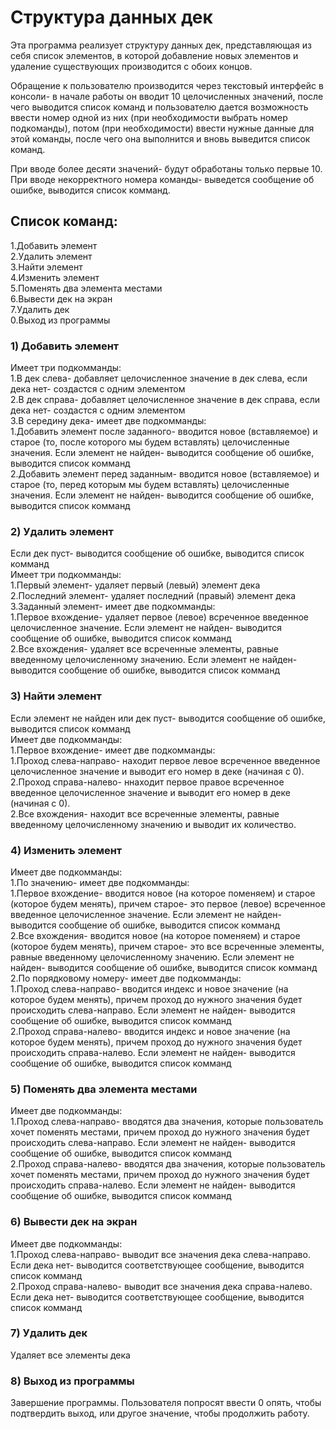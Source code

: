 # Структура данных дек
Эта программа реализует структуру данных дек, представляющая из себя список элементов, в которой добавление новых элементов и удаление существующих производится с обоих концов.

Обращение к пользователю производится через текстовый интерфейс в консоли- в начале работы он вводит 10 целочисленных значений, после чего выводится список команд и пользователю дается возможность ввести номер одной из них (при необходимости выбрать номер подкоманды), потом (при необходимости) ввести нужные данные для этой команды, после чего она выполнится и вновь выведится список команд.

При вводе более десяти значений- будут обработаны только первые 10. При вводе некорректного номера команды- выведется сообщение об ошибке, выводится список комманд.

## Список команд:
1.Добавить элемент<br/>
2.Удалить элемент<br/>
3.Найти элемент<br/>
4.Изменить элемент<br/>
5.Поменять два элемента местами<br/>
6.Вывести дек на экран<br/>
7.Удалить дек<br/>
0.Выход из программы<br/>

### 1) Добавить элемент
Имеет три подкомманды:<br/>
	1.В дек слева- добавляет целочисленное значение в дек слева, если дека нет- создастся с одним элементом<br/>
	2.В дек справа- добавляет целочисленное значение в дек справа, если дека нет- создастся с одним элементом<br/>
	3.В середину дека- имеет две подкомманды:<br/>
		1.Добавить элемент после заданного- вводится новое (вставляемое) и старое (то, после которого мы будем вставлять) целочисленные значения. Если элемент не найден- выводится сообщение об ошибке, выводится список комманд<br/>
		2.Добавить элемент перед заданным- вводится новое (вставляемое) и старое (то, перед которым мы будем вставлять) целочисленные значения. Если элемент не найден- выводится сообщение об ошибке, выводится список комманд<br/>

### 2) Удалить элемент
Если дек пуст- выводится сообщение об ошибке, выводится список комманд<br/>
Имеет три подкомманды:<br/>
	1.Первый элемент- удаляет первый (левый) элемент дека<br/>
	2.Последний элемент- удаляет последний (правый) элемент дека<br/>
	3.Заданный элемент- имеет две подкомманды:<br/>
		1.Первое вхождение- удаляет первое (левое) всреченное введенное целочисленное значение. Если элемент не найден- выводится сообщение об ошибке, выводится список комманд<br/>
		2.Все вхождения- удаляет все всреченные элементы, равные введенному целочисленному значению. Если элемент не найден- выводится сообщение об ошибке, выводится список комманд<br/>

### 3) Найти элемент
Если элемент не найден или дек пуст- выводится сообщение об ошибке, выводится список комманд<br/>
Имеет две подкомманды:<br/>
	1.Первое вхождение- имеет две подкомманды:<br/>
		1.Проход слева-направо- находит первое левое всреченное введенное целочисленное значение и выводит его номер в деке (начиная с 0).<br/>
		2.Проход справа-налево- ннаходит первое правое всреченное введенное целочисленное значение и выводит его номер в деке (начиная с 0).<br/>
	2.Все вхождения- находит все всреченные элементы, равные введенному целочисленному значению и выводит их количество.<br/>

### 4) Изменить элемент
Имеет две подкомманды:<br/>
	1.По значению- имеет две подкомманды:<br/>
		1.Первое вхождение- вводится новое (на которое поменяем) и старое (которое будем менять), причем старое- это первое (левое) всреченное введенное целочисленное значение. Если элемент не найден- выводится сообщение об ошибке, выводится список комманд<br/>
		2.Все вхождения- вводится новое (на которое поменяем) и старое (которое будем менять), причем старое- это все всреченные элементы, равные введенному целочисленному значению. Если элемент не найден- выводится сообщение об ошибке, выводится список комманд<br/>
	2.По порядковому номеру- имеет две подкомманды:<br/>
		1.Проход слева-направо- вводится индекс и новое значение (на которое будем менять), причем проход до нужного значения будет происходить слева-направо. Если элемент не найден- выводится сообщение об ошибке, выводится список комманд<br/>
		2.Проход справа-налево- вводится индекс и новое значение (на которое будем менять), причем проход до нужного значения будет происходить справа-налево. Если элемент не найден- выводится сообщение об ошибке, выводится список комманд<br/>

### 5) Поменять два элемента местами
Имеет две подкомманды:<br/>
	1.Проход слева-направо- вводятся два значения, которые пользователь хочет поменять местами, причем проход до нужного значения будет происходить слева-направо. Если элемент не найден- выводится сообщение об ошибке, выводится список комманд<br/>
	2.Проход справа-налево- вводятся два значения, которые пользователь хочет поменять местами, причем проход до нужного значения будет происходить справа-налево. Если элемент не найден- выводится сообщение об ошибке, выводится список комманд<br/>

### 6) Вывести дек на экран
Имеет две подкомманды:<br/>
	1.Проход слева-направо- выводит все значения дека слева-направо. Если дека нет- выводится соответствующее сообщение, выводится список комманд<br/>
	2.Проход справа-налево- выводит все значения дека справа-налево. Если дека нет- выводится соответствующее сообщение, выводится список комманд<br/>

### 7) Удалить дек
Удаляет все элементы дека

### 8) Выход из программы
Завершение программы. Пользователя попросят ввести 0 опять, чтобы подтвердить выход, или другое значение, чтобы продолжить работу.